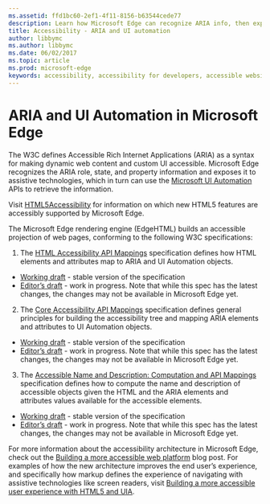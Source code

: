 ```yaml
---
ms.assetid: ffd1bc60-2ef1-4f11-8156-b63544cede77
description: Learn how Microsoft Edge can recognize ARIA info, then expose it to assistive technologies that can then use Microsoft UI Automation APIs.
title: Accessibility - ARIA and UI automation
author: libbymc
ms.author: libbymc
ms.date: 06/02/2017
ms.topic: article
ms.prod: microsoft-edge
keywords: accessibility, accessibility for developers, accessible websites, edge, web development, ARIA, developer, UIA, UI Automation
---
```


# ARIA and UI Automation in Microsoft Edge

The W3C defines Accessible Rich Internet Applications (ARIA) as a syntax for making dynamic web content and custom UI accessible. Microsoft Edge recognizes the ARIA role, state, and property information and exposes it to assistive technologies, which in turn can use the [Microsoft UI Automation](https://blogs.msdn.microsoft.com/winuiautomation/) APIs to retrieve the information.

Visit [HTML5Accessibility](http://html5accessibility.com/) for information on which new HTML5 features are accessibly supported by Microsoft Edge.

The Microsoft Edge rendering engine (EdgeHTML) builds an accessible projection of web pages, conforming to the following W3C specifications:

1. The [HTML Accessibility API Mappings](http://www.w3.org/TR/html-aam-1.0/) specification defines how HTML elements and attributes map to ARIA and UI Automation objects.
  * [Working draft](http://www.w3.org/TR/html-aam-1.0/) - stable version of the specification
  * [Editor’s draft](http://w3c.github.io/aria/html-aam/html-aam.html) - work in progress. Note that while this spec has the latest changes, the changes may not be available in Microsoft Edge yet.


2. The [Core Accessibility API Mappings](http://www.w3.org/TR/core-aam-1.1/) specification defines general principles for building the accessibility tree and mapping ARIA elements and attributes to UI Automation objects.
  * [Working draft](http://www.w3.org/TR/core-aam-1.1/) - stable version of the specification
  * [Editor’s draft](http://w3c.github.io/aria/core-aam/core-aam.html) - work in progress. Note that while this spec has the latest changes, the changes may not be available in Microsoft Edge yet.  

3. The [Accessible Name and Description: Computation and API Mappings](http://www.w3.org/TR/accname-aam-1.1/) specification defines how to compute the name and description of accessible objects given the HTML and the ARIA elements and attributes values available for the accessible elements.
  * [Working draft](http://www.w3.org/TR/accname-aam-1.1/) - stable version of the specification  
  * [Editor’s draft](http://w3c.github.io/aria/accname-aam/accname-aam.html) - work in progress. Note that while this spec has the latest changes, the changes may not be available in Microsoft Edge yet.   

For more information about the accessibility architecture in Microsoft Edge, check out the [Building a more accessible web platform](https://blogs.windows.com/msedgedev/2016/04/20/building-a-more-accessible-web-platform/) blog post.  For examples of how the new architecture improves the end user’s experience, and specifically how markup defines the experience of navigating with assistive technologies like screen readers, visit [Building a more accessible user experience with HTML5 and UIA](https://blogs.windows.com/msedgedev/2016/05/12/accessible-ux-with-html5-and-uia/).
